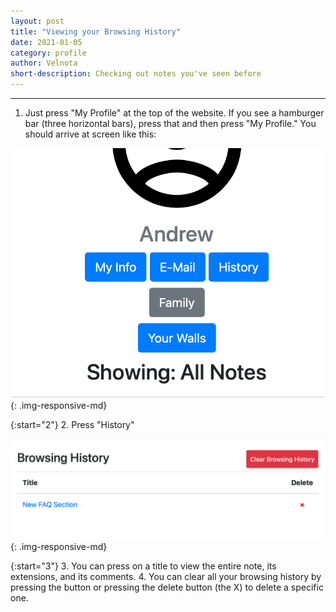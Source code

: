 ```yaml
---
layout: post
title: "Viewing your Browsing History"
date: 2021-01-05
category: profile
author: Velnota
short-description: Checking out notes you've seen before
---
```


-----

1. Just press "My Profile" at the top of the website. If you see
   a hamburger bar (three horizontal bars), press that and
   then press "My Profile." You should arrive at screen like this:

![Your Profile](/assets/screenshots/your-profile.png)
{: .img-responsive-md}

{:start="2"}
2. Press "History"

![Browsing History](/assets/screenshots/browsing-history.png)
{: .img-responsive-md}

{:start="3"}
3. You can press on a title to view the entire note, its 
   extensions, and its comments.
4. You can clear all your browsing history by pressing the
   button or pressing the delete button (the X) to delete
   a specific one.
